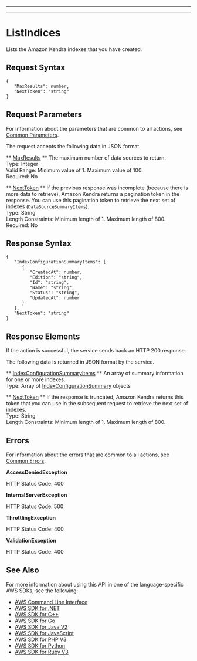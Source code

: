 --------

--------

# ListIndices<a name="API_ListIndices"></a>

Lists the Amazon Kendra indexes that you have created\.

## Request Syntax<a name="API_ListIndices_RequestSyntax"></a>

```
{
   "MaxResults": number,
   "NextToken": "string"
}
```

## Request Parameters<a name="API_ListIndices_RequestParameters"></a>

For information about the parameters that are common to all actions, see [Common Parameters](CommonParameters.md)\.

The request accepts the following data in JSON format\.

 ** [MaxResults](#API_ListIndices_RequestSyntax) **   <a name="Kendra-ListIndices-request-MaxResults"></a>
The maximum number of data sources to return\.  
Type: Integer  
Valid Range: Minimum value of 1\. Maximum value of 100\.  
Required: No

 ** [NextToken](#API_ListIndices_RequestSyntax) **   <a name="Kendra-ListIndices-request-NextToken"></a>
If the previous response was incomplete \(because there is more data to retrieve\), Amazon Kendra returns a pagination token in the response\. You can use this pagination token to retrieve the next set of indexes \(`DataSourceSummaryItems`\)\.   
Type: String  
Length Constraints: Minimum length of 1\. Maximum length of 800\.  
Required: No

## Response Syntax<a name="API_ListIndices_ResponseSyntax"></a>

```
{
   "IndexConfigurationSummaryItems": [ 
      { 
         "CreatedAt": number,
         "Edition": "string",
         "Id": "string",
         "Name": "string",
         "Status": "string",
         "UpdatedAt": number
      }
   ],
   "NextToken": "string"
}
```

## Response Elements<a name="API_ListIndices_ResponseElements"></a>

If the action is successful, the service sends back an HTTP 200 response\.

The following data is returned in JSON format by the service\.

 ** [IndexConfigurationSummaryItems](#API_ListIndices_ResponseSyntax) **   <a name="Kendra-ListIndices-response-IndexConfigurationSummaryItems"></a>
An array of summary information for one or more indexes\.  
Type: Array of [IndexConfigurationSummary](API_IndexConfigurationSummary.md) objects

 ** [NextToken](#API_ListIndices_ResponseSyntax) **   <a name="Kendra-ListIndices-response-NextToken"></a>
If the response is truncated, Amazon Kendra returns this token that you can use in the subsequent request to retrieve the next set of indexes\.  
Type: String  
Length Constraints: Minimum length of 1\. Maximum length of 800\.

## Errors<a name="API_ListIndices_Errors"></a>

For information about the errors that are common to all actions, see [Common Errors](CommonErrors.md)\.

 **AccessDeniedException**   
  
HTTP Status Code: 400

 **InternalServerException**   
  
HTTP Status Code: 500

 **ThrottlingException**   
  
HTTP Status Code: 400

 **ValidationException**   
  
HTTP Status Code: 400

## See Also<a name="API_ListIndices_SeeAlso"></a>

For more information about using this API in one of the language\-specific AWS SDKs, see the following:
+  [AWS Command Line Interface](https://docs.aws.amazon.com/goto/aws-cli/kendra-2019-02-03/ListIndices) 
+  [AWS SDK for \.NET](https://docs.aws.amazon.com/goto/DotNetSDKV3/kendra-2019-02-03/ListIndices) 
+  [AWS SDK for C\+\+](https://docs.aws.amazon.com/goto/SdkForCpp/kendra-2019-02-03/ListIndices) 
+  [AWS SDK for Go](https://docs.aws.amazon.com/goto/SdkForGoV1/kendra-2019-02-03/ListIndices) 
+  [AWS SDK for Java V2](https://docs.aws.amazon.com/goto/SdkForJavaV2/kendra-2019-02-03/ListIndices) 
+  [AWS SDK for JavaScript](https://docs.aws.amazon.com/goto/AWSJavaScriptSDK/kendra-2019-02-03/ListIndices) 
+  [AWS SDK for PHP V3](https://docs.aws.amazon.com/goto/SdkForPHPV3/kendra-2019-02-03/ListIndices) 
+  [AWS SDK for Python](https://docs.aws.amazon.com/goto/boto3/kendra-2019-02-03/ListIndices) 
+  [AWS SDK for Ruby V3](https://docs.aws.amazon.com/goto/SdkForRubyV3/kendra-2019-02-03/ListIndices) 